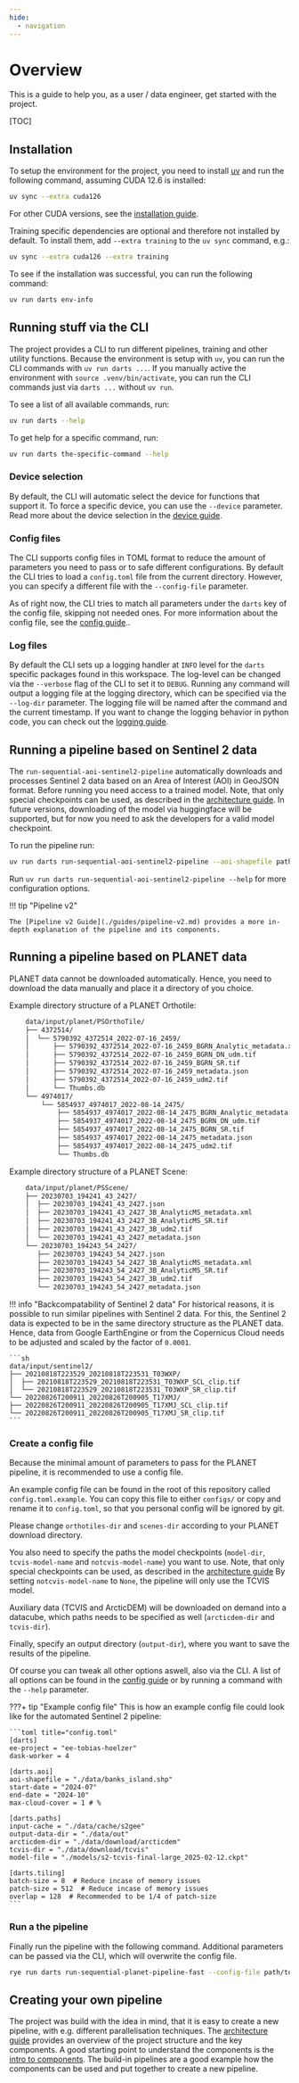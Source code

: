 ```yaml
---
hide:
  - navigation
---
```


# Overview

This is a guide to help you, as a user / data engineer, get started with the project.

[TOC]

## Installation

To setup the environment for the project, you need to install [uv](https://docs.astral.sh/uv/) and run the following command, assuming CUDA 12.6 is installed:

```sh
uv sync --extra cuda126
```

For other CUDA versions, see the [installation guide](guides/installation.md).

Training specific dependencies are optional and therefore not installed by default.
To install them, add `--extra training` to the `uv sync` command, e.g.:

```sh
uv sync --extra cuda126 --extra training
```

To see if the installation was successful, you can run the following command:

```sh
uv run darts env-info
```

## Running stuff via the CLI

The project provides a CLI to run different pipelines, training and other utility functions.
Because the environment is setup with `uv`, you can run the CLI commands with `uv run darts ...`.
If you manually active the environment with `source .venv/bin/activate`, you can run the CLI commands just via `darts ...` without `uv run`.

To see a list of all available commands, run:

```sh
uv run darts --help
```

To get help for a specific command, run:

```sh
uv run darts the-specific-command --help
```

### Device selection

By default, the CLI will automatic select the device for functions that support it.
To force a specific device, you can use the `--device` parameter.
Read more about the device selection in the [device guide](guides/devices.md).

### Config files

The CLI supports config files in TOML format to reduce the amount of parameters you need to pass or to safe different configurations.
By default the CLI tries to load a `config.toml` file from the current directory.
However, you can specify a different file with the `--config-file` parameter.

As of right now, the CLI tries to match all parameters under the `darts` key of the config file, skipping not needed ones.
For more information about the config file,  see the [config guide](guides/config.md)..

### Log files

By default the CLI sets up a logging handler at `INFO` level for the `darts` specific packages found in this workspace.
The log-level can be changed via the `--verbose` flag of the CLI to set it to `DEBUG`.
Running any command will output a logging file at the logging directory, which can be specified via the `--log-dir` parameter.
The logging file will be named after the command and the current timestamp.
If you want to change the logging behavior in python code, you can check out the [logging guide](guides/logging.md).

## Running a pipeline based on Sentinel 2 data

The `run-sequential-aoi-sentinel2-pipeline` automatically downloads and processes Sentinel 2 data based on an Area of Interest (AOI) in GeoJSON format.
Before running you need access to a trained model.
Note, that only special checkpoints can be used, as described in the [architecture guide](dev/arch.md#pytorch-model-checkpoints).
In future versions, downloading of the model via huggingface will be supported, but for now you need to ask the developers for a valid model checkpoint.

To run the pipeline run:

```sh
uv run darts run-sequential-aoi-sentinel2-pipeline --aoi-shapefile path/to/your/aoi.geojson --model-files path/to/your/model/checkpoint --start-date 2024-07 --end-date 2024-09
```

Run `uv run darts run-sequential-aoi-sentinel2-pipeline --help` for more configuration options.

!!! tip "Pipeline v2"

    The [Pipeline v2 Guide](./guides/pipeline-v2.md) provides a more in-depth explanation of the pipeline and its components.

## Running a pipeline based on PLANET data

PLANET data cannot be downloaded automatically.
Hence, you need to download the data manually and place it a directory of you choice.

Example directory structure of a PLANET Orthotile:

```sh
    data/input/planet/PSOrthoTile/
    ├── 4372514/
    │  └── 5790392_4372514_2022-07-16_2459/
    │      ├── 5790392_4372514_2022-07-16_2459_BGRN_Analytic_metadata.xml
    │      ├── 5790392_4372514_2022-07-16_2459_BGRN_DN_udm.tif
    │      ├── 5790392_4372514_2022-07-16_2459_BGRN_SR.tif
    │      ├── 5790392_4372514_2022-07-16_2459_metadata.json
    │      ├── 5790392_4372514_2022-07-16_2459_udm2.tif
    │      └── Thumbs.db
    └── 4974017/
        └── 5854937_4974017_2022-08-14_2475/
            ├── 5854937_4974017_2022-08-14_2475_BGRN_Analytic_metadata.xml
            ├── 5854937_4974017_2022-08-14_2475_BGRN_DN_udm.tif
            ├── 5854937_4974017_2022-08-14_2475_BGRN_SR.tif
            ├── 5854937_4974017_2022-08-14_2475_metadata.json
            ├── 5854937_4974017_2022-08-14_2475_udm2.tif
            └── Thumbs.db
```

Example directory structure of a PLANET Scene:

```sh
    data/input/planet/PSScene/
    ├── 20230703_194241_43_2427/
    │  ├── 20230703_194241_43_2427.json
    │  ├── 20230703_194241_43_2427_3B_AnalyticMS_metadata.xml
    │  ├── 20230703_194241_43_2427_3B_AnalyticMS_SR.tif
    │  ├── 20230703_194241_43_2427_3B_udm2.tif
    │  └── 20230703_194241_43_2427_metadata.json
    └── 20230703_194243_54_2427/
       ├── 20230703_194243_54_2427.json
       ├── 20230703_194243_54_2427_3B_AnalyticMS_metadata.xml
       ├── 20230703_194243_54_2427_3B_AnalyticMS_SR.tif
       ├── 20230703_194243_54_2427_3B_udm2.tif
       └── 20230703_194243_54_2427_metadata.json
```

!!! info "Backcompatability of Sentinel 2 data"
    For historical reasons, it is possible to run similar pipelines with Sentinel 2 data.
    For this, the Sentinel 2 data is expected to be in the same directory structure as the PLANET data.
    Hence, data from Google EarthEngine or from the Copernicus Cloud needs to be adjusted and scaled by the factor of `0.0001`.

    ```sh
    data/input/sentinel2/
    ├── 20210818T223529_20210818T223531_T03WXP/
    │  ├── 20210818T223529_20210818T223531_T03WXP_SCL_clip.tif
    │  └── 20210818T223529_20210818T223531_T03WXP_SR_clip.tif
    └── 20220826T200911_20220826T200905_T17XMJ/
    ├── 20220826T200911_20220826T200905_T17XMJ_SCL_clip.tif
    └── 20220826T200911_20220826T200905_T17XMJ_SR_clip.tif
    ```

### Create a config file

Because the minimal amount of parameters to pass for the PLANET pipeline, it is recommended to use a config file.

An example config file can be found in the root of this repository called `config.toml.example`.
You can copy this file to either `configs/` or copy and rename it to `config.toml`, so that you personal config will be ignored by git.

Please change  `orthotiles-dir` and `scenes-dir` according to your PLANET download directory.

You also need to specify the paths the model checkpoints (`model-dir`, `tcvis-model-name` and `notcvis-model-name`) you want to use.
Note, that only special checkpoints can be used, as described in the [architecture guide](dev/arch.md)
By setting `notcvis-model-name` to `None`, the pipeline will only use the TCVIS model.

Auxiliary data (TCVIS and ArcticDEM) will be downloaded on demand into a datacube, which paths needs to be specified as well (`arcticdem-dir` and `tcvis-dir`).

Finally, specify an output directory (`output-dir`), where you want to save the results of the pipeline.

Of course you can tweak all other options aswell, also via the CLI.
A list of all options can be found in the [config guide](guides/config.md) or by running a command with the `--help` parameter.

???+ tip "Example config file"
    This is how an example config file could look like for the automated Sentinel 2 pipeline:

    ```toml title="config.toml"
    [darts]
    ee-project = "ee-tobias-hoelzer"
    dask-worker = 4

    [darts.aoi]
    aoi-shapefile = "./data/banks_island.shp"
    start-date = "2024-07"
    end-date = "2024-10"
    max-cloud-cover = 1 # %

    [darts.paths]
    input-cache = "./data/cache/s2gee"
    output-data-dir = "./data/out"
    arcticdem-dir = "./data/download/arcticdem"
    tcvis-dir = "./data/download/tcvis"
    model-file = "./models/s2-tcvis-final-large_2025-02-12.ckpt"

    [darts.tiling]
    batch-size = 8  # Reduce incase of memory issues
    patch-size = 512  # Reduce incase of memory issues
    overlap = 128  # Recommended to be 1/4 of patch-size
    ```

### Run a the pipeline

Finally run the pipeline with the following command. Additional parameters can be passed via the CLI, which will overwrite the config file.

```sh
rye run darts run-sequential-planet-pipeline-fast --config-file path/to/your/config.toml
```

## Creating your own pipeline

The project was build with the idea in mind, that it is easy to create a new pipeline, with e.g. different parallelisation techniques.
The [architecture guide](dev/arch.md) provides an overview of the project structure and the key components.
A good starting point to understand the components is the [intro to components](guides/components.md).
The build-in pipelines are a good example how the components can be used and put together to create a new pipeline.
